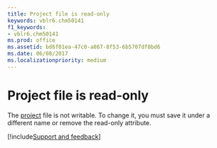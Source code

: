 ```yaml
---
title: Project file is read-only
keywords: vblr6.chm50141
f1_keywords:
- vblr6.chm50141
ms.prod: office
ms.assetid: bd6f01ea-47c0-a867-8f53-6b5707df0bd6
ms.date: 06/08/2017
ms.localizationpriority: medium
---
```



# Project file is read-only

The [project](../../Glossary/vbe-glossary.md#project) file is not writable. To change it, you must save it under a different name or remove the read-only attribute.

[!include[Support and feedback](~/includes/feedback-boilerplate.md)]